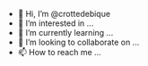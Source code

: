 - 👋 Hi, I’m @crottedebique
- 👀 I’m interested in ...
- 🌱 I’m currently learning ...
- 💞️ I’m looking to collaborate on ...
- 📫 How to reach me ...

<!---
crottedebique/crottedebique is a ✨ special ✨ repository because its `README.md` (this file) appears on your GitHub profile.
You can click the Preview link to take a look at your changes.
--->
